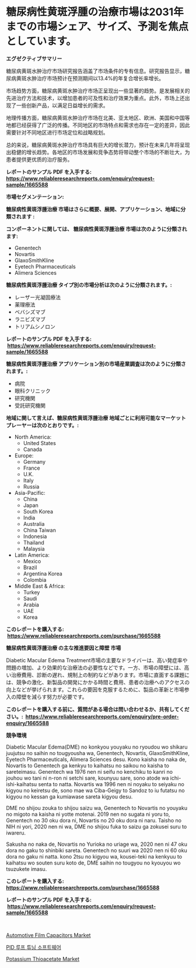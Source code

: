 <p><h1>糖尿病性黄斑浮腫の治療市場は2031年までの市場シェア、サイズ、予測を焦点としています。</h1></p><p><strong>エグゼクティブサマリー</strong></p>
<p><p>糖尿病黄斑水肿治疗市场研究报告涵盖了市场条件的专有信息。研究报告显示，糖尿病黄斑水肿治疗市场预计在预测期间以13.4%的年复合增长率增长。</p><p>市场趋势方面，糖尿病黄斑水肿治疗市场正呈现出一些显著的趋势。是发展相关的先进治疗方法和技术，以增加患者的可及性和治疗效果为重点。此外，市场上还出现了一些创新产品，以满足日益增长的需求。</p><p>地理传播方面，糖尿病黄斑水肿治疗市场在北美、亚太地区、欧洲、美国和中国等地都已经获得了广泛的传播。不同地区的市场特点和需求也存在一定的差异，因此需要针对不同地区进行市场定位和战略规划。</p><p>总的来说，糖尿病黄斑水肿治疗市场具有巨大的增长潜力，预计在未来几年将呈现出稳健的增长趋势。各地区的市场发展和竞争态势将带动整个市场的不断壮大，为患者提供更优质的治疗服务。</p></p>
<p><strong>レポートのサンプル PDF を入手する: <a href="https://www.reliableresearchreports.com/enquiry/request-sample/1665588">https://www.reliableresearchreports.com/enquiry/request-sample/1665588</a></strong></p>
<p><strong>市場セグメンテーション:</strong></p>
<p><strong> 糖尿病性黄斑浮腫治療 市場はさらに概要、展開、アプリケーション、地域に分類されます :</strong></p>
<p><strong>コンポーネントに関しては、 糖尿病性黄斑浮腫治療 市場は次のように分類されます: &nbsp;</strong></p>
<p><ul><li>Genentech</li><li>Novartis</li><li>GlaxoSmithKline</li><li>Eyetech Pharmaceuticals</li><li>Alimera Sciences</li></ul></p>
<p><strong> 糖尿病性黄斑浮腫治療 タイプ別の市場分析は次のように分類されます。:</strong></p>
<p><ul><li>レーザー光凝固療法</li><li>薬理療法</li><li>ベバシズマブ</li><li>ラニビズマブ</li><li>トリアムシノロン</li></ul></p>
<p><strong>レポートのサンプル PDF を入手する: &nbsp;<a href="https://www.reliableresearchreports.com/enquiry/request-sample/1665588">https://www.reliableresearchreports.com/enquiry/request-sample/1665588</a></strong></p>
<p><strong> 糖尿病性黄斑浮腫治療 アプリケーション別の市場産業調査は次のように分類されます。:</strong></p>
<p><ul><li>病院</li><li>眼科クリニック</li><li>研究機関</li><li>受託研究機関</li></ul></p>
<p><strong>地域に関して言えば、糖尿病性黄斑浮腫治療 地域ごとに利用可能なマーケットプレーヤーは次のとおりです。:</strong></p>
<p><ul>
    <li>
        North America:
        <ul>
            <li>United States</li>
            <li>Canada</li>
        </ul>
    </li>
    <li>
        Europe:
        <ul>
            <li>Germany</li>
            <li>France</li>
            <li>U.K.</li>
            <li>Italy</li>
            <li>Russia</li>
        </ul>
    </li>
    <li>
        Asia-Pacific:
        <ul>
            <li>China</li>
            <li>Japan</li>
            <li>South Korea</li>
            <li>India</li>
            <li>Australia</li>
            <li>China Taiwan</li>
            <li>Indonesia</li>
            <li>Thailand</li>
            <li>Malaysia</li>
        </ul>
    </li>
    <li>
        Latin America:
        <ul>
            <li>Mexico</li>
            <li>Brazil</li>
            <li>Argentina Korea</li>
            <li>Colombia</li>
        </ul>
    </li>
    <li>
        Middle East & Africa:
        <ul>
            <li>Turkey</li>
            <li>Saudi</li>
            <li>Arabia</li>
            <li>UAE</li>
            <li>Korea</li>
        </ul>
    </li>
    </ul></p>
<p><strong>このレポートを購入する: &nbsp;<a href="https://www.reliableresearchreports.com/purchase/1665588">https://www.reliableresearchreports.com/purchase/1665588</a></strong></p>
<p><strong>糖尿病性黄斑浮腫治療 の主な推進要因と障壁 市場</strong></p>
<p><p>Diabetic Macular Edema Treatment市場の主要なドライバーは、高い発症率や問題の増加、より効果的な治療法の必要性などです。一方、市場の障壁には、高い治療費用、診断の遅れ、規制上の制約などがあります。市場に直面する課題には、競争の激化、新製品の開発にかかる時間と費用、患者の治療へのアクセスの向上などが挙げられます。これらの要因を克服するために、製品の革新と市場参入の障壁を減らす努力が必要です。</p></p>
<p><strong>このレポートを購入する前に、質問がある場合は問い合わせるか、共有してください。:&nbsp; <a href="https://www.reliableresearchreports.com/enquiry/pre-order-enquiry/1665588">https://www.reliableresearchreports.com/enquiry/pre-order-enquiry/1665588</a></strong></p>
<p><strong>競争環境</strong></p>
<p><p>Diabetic Macular Edema(DME) no konkyou youyaku no ryoudou wo shikaru juujutsu no saihin no tougyousha wa, Genentech, Novartis, GlaxoSmithKline, Eyetech Pharmaceuticals, Alimera Sciences desu. Kono kaisha no naka de, Novartis to Genentech ga kenkyu to kaihatsu no saikou no kaisha to sareteimasu. Genentech wa 1976 nen ni seifu no kenchiku to kanri no jouhou wo tani ni n-ron ni setchi sare, kounyuu sare, sono atode wa ichi-ishi-kaihatsu senta to natta. Novartis wa 1996 nen ni noyaku to seiyaku no kigyou no keiretsu de, sono mae wa Ciba-Geigy to Sandoz to iu futatsu no kigyou no kessan ga kumiawase sareta kigyou desu.</p><p>DME no shijou zouka to shijou saizu wa, Genentech to Novartis no youyaku no migoto na kaisha ni yotte motenai. 2019 nen no sugata ni yoru to, Genentech no 30 oku dora ni, Novartis no 20 oku dora ni naru. Taisho no NIH ni yori, 2020 nen ni wa, DME no shijou fuka to saizu ga zokusei suru to iwareru.</p><p>Sakusha no naka de, Novartis no Yurioka no uriage wa, 2020 nen ni 47 oku dora no gaku to shinbiki sareta. Genentech no suuri wa 2020 nen ni 60 oku dora no gaku ni natta. kono 2tsu no kigyou wa, kousei-teki na kenkyuu to kaihatsu wo souten suru koto de, DME saihin no tougyou no kyouyou wo tsuzukete imasu.</p></p>
<p><strong>このレポートを購入する: &nbsp; <a href="https://www.reliableresearchreports.com/purchase/1665588">https://www.reliableresearchreports.com/purchase/1665588</a></strong></p>
<p><strong>レポートのサンプル PDF を入手する: &nbsp;<a href="https://www.reliableresearchreports.com/enquiry/request-sample/1665588">https://www.reliableresearchreports.com/enquiry/request-sample/1665588</a></strong><strong></strong></p>
<p>&nbsp;</p>
<p><p><a href="https://github.com/AKSHATREPORTPRIME/Market-Research-Report-List-4/blob/main/automotive-film-capacitors-market.md">Automotive Film Capacitors Market</a></p><p><a href="https://medium.com/@davionolson1/pid-%EB%A3%A8%ED%94%84-%ED%8A%9C%EB%8B%9D-%EC%86%8C%ED%94%84%ED%8A%B8%EC%9B%A8%EC%96%B4-%EC%8B%9C%EC%9E%A5-%EB%B6%84%EC%84%9D-%EA%B8%80%EB%A1%9C%EB%B2%8C-%EC%82%B0%EC%97%85-%EC%A0%84%EB%A7%9D-%EB%B0%8F-%EC%98%88%EC%B8%A1-2024%EB%85%84%EB%B6%80%ED%84%B0-2031%EB%85%84-3693bc67bf76">PID 루프 튜닝 소프트웨어</a></p><p><a href="https://copper-carbon-84f.notion.site/Potassium-Thioacetate-Market-Offer-Valuable-Insights-into-Market-Size-Market-Share-Market-Trends--c4feacb3165642fe8bfcdcb512e2e28f">Potassium Thioacetate Market</a></p></p>